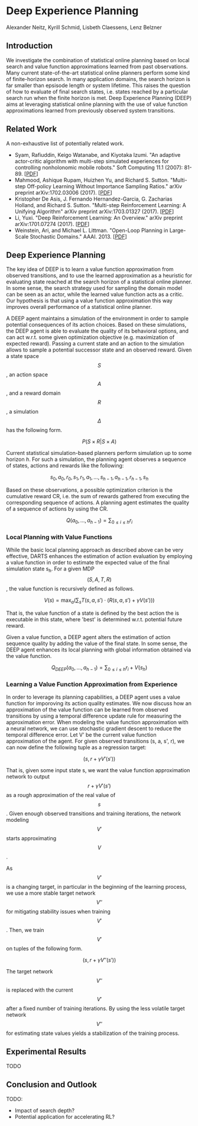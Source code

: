 # Deep Experience Planning

<script type="text/javascript" async
  src="https://cdn.mathjax.org/mathjax/latest/MathJax.js?config=TeX-MML-AM_CHTML">
</script>

Alexander Neitz, Kyrill Schmid, Lisbeth Claessens, Lenz Belzner

## Introduction

We investigate the combination of statistical online planning based on local search and value function approximations learned from past observations.
Many current state-of-the-art statistical online planners perform some kind of finite-horizon search.
In many application domains, the search horizon is far smaller than epsisode length or system lifetime.
This raises the question of how to evaluate of final search states, i.e. states reached by a particular search run when the finite horizon is met.
Deep Experience Planning (DEEP) aims at leveraging statistical online planning with the use of value function approximations learned from previously observed system transitions.

## Related Work

A non-exhaustive list of potentially related work.

- Syam, Rafiuddin, Keigo Watanabe, and Kiyotaka Izumi. "An adaptive actor-critic algorithm with multi-step simulated experiences for controlling nonholonomic mobile robots." Soft Computing 11.1 (2007): 81-89. [[PDF](http://repository.unhas.ac.id/bitstream/handle/123456789/2640/fulltext.pdf?sequence=1)]
- Mahmood, Ashique Rupam, Huizhen Yu, and Richard S. Sutton. "Multi-step Off-policy Learning Without Importance Sampling Ratios." arXiv preprint arXiv:1702.03006 (2017). [[PDF](https://arxiv.org/pdf/1702.03006.pdf)]
- Kristopher De Asis, J. Fernando Hernandez-Garcia, G. Zacharias Holland, and Richard S. Sutton. "Multi-step Reinforcement Learning: A Unifying Algorithm" arXiv preprint arXiv:1703.01327 (2017).
[[PDF](https://arxiv.org/pdf/1703.01327.pdf)]
- Li, Yuxi. "Deep Reinforcement Learning: An Overview." arXiv preprint arXiv:1701.07274 (2017). [[PDF](https://arxiv.org/pdf/1701.07274.pdf)]
- Weinstein, Ari, and Michael L. Littman. "Open-Loop Planning in Large-Scale Stochastic Domains." AAAI. 2013. [[PDF](http://ai2-s2-pdfs.s3.amazonaws.com/14d2/f4b8bb7c2ecb14c0072d9e25ba4c9ee59b68.pdf)]

## Deep Experience Planning

The key idea of DEEP is to learn a value function approximation from observed transitions, and to use the learned approximation as a heuristic for evaluating state reached at the search horizon of a statistical online planner.
In some sense, the search strategy used for sampling the domain model can be seen as an actor, while the learned value function acts as a critic.
Our hypothesis is that using a value function approximation this way improves overall performance of a statistical online planner.

A DEEP agent maintains a simulation of the environment in order to sample potential consequences of its action choices. Based on these simulations, the DEEP agent is able to evaluate the quality of its behavioral options, and can act w.r.t. some given optimization objective (e.g. maximization of expected reward). Passing a current state and an action to the simulation allows to sample a potential successor state and an observed reward. Given a state space $$S$$, an action space $$A$$, and a reward domain $$R$$, a simulation $$\Delta$$ has the following form.

$$ P( S \times R | S \times A ) $$

Current statistical simulation-based planners perform simulation up to some horizon *h*. For such a simulation, the planning agent observes a sequence of states, actions and rewards like the following:

$$ s_0, a_0, r_0, s_1, r_1, a_1, ..., s_{h-1}, a_{h-1}, r_{h-1}, s_h $$

Based on these observations, a possible optimization criterion is the cumulative reward CR, i.e. the sum of rewards gathered from executing the corresponding sequence of actions. A planning agent estimates the quality of a sequence of actions by using the CR.

$$ Q(a_0, ..., a_{h-1}) = \sum_{0 \leq i \leq h} r_i $$

### Local Planning with Value Functions

While the basic local planning approach as described above can be very effective, DARTS enhances the estimation of action evaluation by employing a value function in order to estimate the expected value of the final simulation state s<sub>h</sub>. For a given MDP $$(S, A, T, R)$$, the value function is recursively defined as follows.

$$ V(s) = \max_a \left( \sum_s T(s, a, s') \cdot \left( R(s, a, s') + \gamma V(s') \right) \right) $$

That is, the value function of a state is defined by the best action the is executable in this state, where 'best' is determined w.r.t. potential future reward.

Given a value function, a DEEP agent alters the estimation of action sequence quality by adding the value of the final state. In some sense, the DEEP agent enhances its local planning with global information obtained via the value function.

$$ Q_{DEEP}(a_0, ..., a_{h-1}) = \sum_{0 \leq i \leq h} r_i + V(s_h) $$

### Learning a Value Function Approximation from Experience

In order to leverage its planning capabilities, a DEEP agent uses a value function for imporoving its action quality estimates. We now discuss how an approximation of the value function can be learned from observed transitions by using a temporal difference update rule for measuring the approximation error. When modeling the value function approximation with a neural network, we can use stochastic gradient descent to reduce the temporal difference error. Let V' be the current value function approximation of the agent. For given observed transitions (s, a, s', r), we can now define the following tuple as a regression target:

$$(s, r + \gamma V'(s'))$$

That is, given some input state s, we want the value function approximation network to output $$r + \gamma V'(s')$$ as a rough approximation of the real value of $$s$$. Given enough observed transitions and training iterations, the network modeling $$V'$$ starts approximating $$V$$.

As $$V'$$ is a changing target, in particular in the beginning of the learning process, we use a more stable target network $$V''$$ for mitigating stability issues when training $$V'$$. Then, we train $$V'$$ on tuples of the following form.

$$ (s, r + \gamma V''(s')) $$

The target network $$V''$$ is replaced with the current $$V'$$ after a fixed number of training iterations. By using the less volatile target network $$V''$$ for estimating state values yields a stabilization of the training process.

## Experimental Results

TODO

## Conclusion and Outlook

TODO:
- Impact of search depth?
- Potential application for accelerating RL?